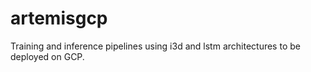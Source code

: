 # artemisgcp
Training and inference pipelines using i3d and lstm architectures to be deployed on GCP. 
